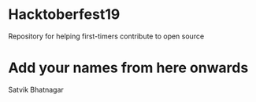# Hacktoberfest19
Repository for helping first-timers contribute to open source

# Add your names from here onwards

Satvik Bhatnagar